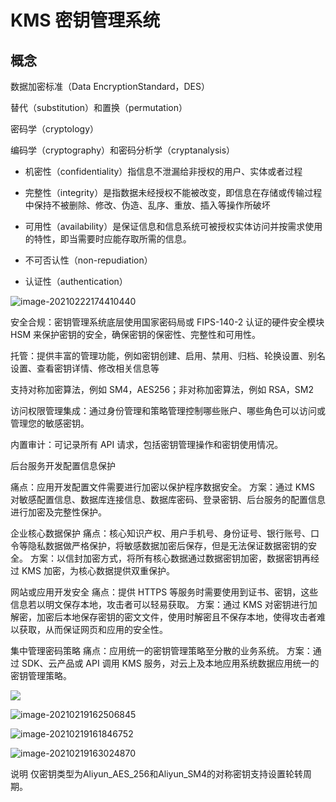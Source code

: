 # KMS 密钥管理系统

## 概念

数据加密标准（Data EncryptionStandard，DES）

替代（substitution）和置换（permutation）

密码学（cryptology）

编码学（cryptography）和密码分析学（cryptanalysis）

- 机密性（confidentiality）指信息不泄漏给非授权的用户、实体或者过程

- 完整性（integrity）是指数据未经授权不能被改变，即信息在存储或传输过程中保持不被删除、修改、伪造、乱序、重放、插入等操作所破坏

- 可用性（availability）是保证信息和信息系统可被授权实体访问并按需求使用的特性，即当需要时应能存取所需的信息。

- 不可否认性（non-repudiation）

- 认证性（authentication）

![image-20210222174410440](https://img.codekissyoung.com/2021/02/22/e72a6f831a876c8898663a39898de054.png)

安全合规：密钥管理系统底层使用国家密码局或 FIPS-140-2 认证的硬件安全模块 HSM 来保护密钥的安全，确保密钥的保密性、完整性和可用性。

托管：提供丰富的管理功能，例如密钥创建、启用、禁用、归档、轮换设置、别名设置、查看密钥详情、修改相关信息等

支持对称加密算法，例如 SM4，AES256；非对称加密算法，例如 RSA，SM2

访问权限管理集成：通过身份管理和策略管理控制哪些账户、哪些角色可以访问或管理您的敏感密钥。

内置审计：可记录所有 API 请求，包括密钥管理操作和密钥使用情况。



后台服务开发配置信息保护

痛点：应用开发配置文件需要进行加密以保护程序数据安全。
方案：通过 KMS 对敏感配置信息、数据库连接信息、数据库密码、登录密钥、后台服务的配置信息进行加密及完整性保护。



企业核心数据保护
痛点：核心知识产权、用户手机号、身份证号、银行账号、口令等隐私数据做严格保护，将敏感数据加密后保存，但是无法保证数据密钥的安全。
方案：以信封加密方式，将所有核心数据通过数据密钥加密，数据密钥再经过 KMS 加密，为核心数据提供双重保护。



网站或应用开发安全
痛点：提供 HTTPS 等服务时需要使用到证书、密钥，这些信息若以明文保存本地，攻击者可以轻易获取。
方案：通过 KMS 对密钥进行加解密，加密后本地保存密钥的密文文件，使用时解密且不保存本地，使得攻击者难以获取，从而保证网页和应用的安全性。



集中管理密码策略
痛点：应用统一的密钥管理策略至分散的业务系统。
方案：通过 SDK、云产品或 API 调用 KMS 服务，对云上及本地应用系统数据应用统一的密钥管理策略。







![](https://img.codekissyoung.com/2021/02/18/3ff14fedc2f476f29d41f9468ce29c46.jpg)



![image-20210219162506845](https://img.codekissyoung.com/2021/02/19/f4041de3d7f0d3b9d3fa83819cd2fcba.png)

![image-20210219161846752](https://img.codekissyoung.com/2021/02/19/9704a8daabc225c33b0c9e835e7c4663.png)

![image-20210219163024870](https://img.codekissyoung.com/2021/02/19/f00174e76d6c48aa1066649c794a2ec6.png)

说明 仅密钥类型为Aliyun_AES_256和Aliyun_SM4的对称密钥支持设置轮转周期。







